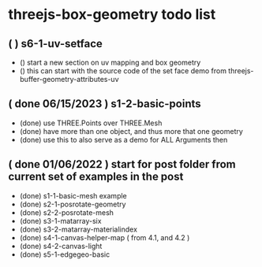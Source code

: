 # threejs-box-geometry todo list

<!-- UV SECTION -->

## ( ) s6-1-uv-setface
* () start a new section on uv mapping and box geometry
* () this can start with the source code of the set face demo from threejs-buffer-geometry-attributes-uv

<!-- BASIC SECTION -->

<!-- POSROTATE SECTION -->

<!-- MATARRAY SECTION -->

<!-- CANVAS SECTION -->

<!-- EDGE GEO SECTION -->

<!-- DONE -->

## ( done 06/15/2023 ) s1-2-basic-points
* (done) use THREE.Points over THREE.Mesh
* (done) have more than one object, and thus more that one geometry
* (done) use this to also serve as a demo for ALL Arguments then

## ( done 01/06/2022 ) start for post folder from current set of examples in the post
* (done) s1-1-basic-mesh example
* (done) s2-1-posrotate-geometry
* (done) s2-2-posrotate-mesh
* (done) s3-1-matarray-six
* (done) s3-2-matarray-materialindex
* (done) s4-1-canvas-helper-map ( from 4.1, and 4.2 )
* (done) s4-2-canvas-light
* (done) s5-1-edgegeo-basic

